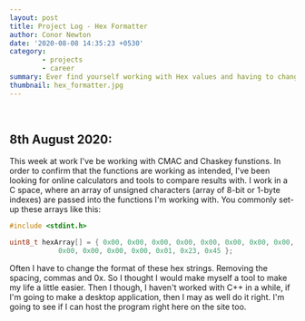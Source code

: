 ```yaml
---
layout: post
title: Project Log - Hex Formatter
author: Conor Newton
date: '2020-08-08 14:35:23 +0530'
category:
        - projects
        - career
summary: Ever find yourself working with Hex values and having to change the formatting of them between tools, calculators and programs?<br/>Me too.<br/>So I built myself a tool for it.
thumbnail: hex_formatter.jpg
---
```

<br/>

## 8th August 2020: 

This week at work I've be working with CMAC and Chaskey funstions. In order to confirm that the functions are working as intended, I've been looking for online calculators and tools to compare results with. I work in a C space, where an array of unsigned characters (array of 8-bit or 1-byte indexes) are passed into the functions I'm working with. You commonly set-up these arrays like this:

```c
#include <stdint.h>

uint8_t hexArray[] = { 0x00, 0x00, 0x00, 0x00, 0x00, 0x00, 0x00, 0x00, 0x00,
			0x00, 0x00, 0x00, 0x00, 0x01, 0x23, 0x45 };
```

Often I have to change the format of these hex strings. Removing the spacing, commas and 0x. So I thought I would make myself a tool to make my life a little easier. Then I though, I haven't worked with C++ in a while, if I'm going to make a desktop application, then I may as well do it right. I'm going to see if I can host the program right here on the site too.


